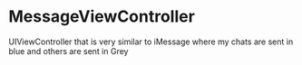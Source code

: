 # MessageViewController
UIViewController that is very similar to iMessage where my chats are sent in blue and others are sent in Grey
